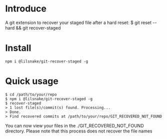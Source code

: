 # Introduce

A git extension to recover your staged file after a hard reset: $ git reset --hard &amp;&amp; git recover-staged

# Install

```
npm i @lilsnake/git-recover-staged -g
```

# Quick usage

```
$ cd /path/to/your/repo
$ npm i @lilsnake/git-recover-staged -g
$ recover-staged
> 1 lost file(s)/commit(s) found. Processing...
> Done.
> Find recovered commits at /path/to/your/repo/GIT_RECOVERED_NOT_FOUND
```

You can now view your files in the ./GIT_RECOVERED_NOT_FOUND directory. Please note that this process does not recover the file names

